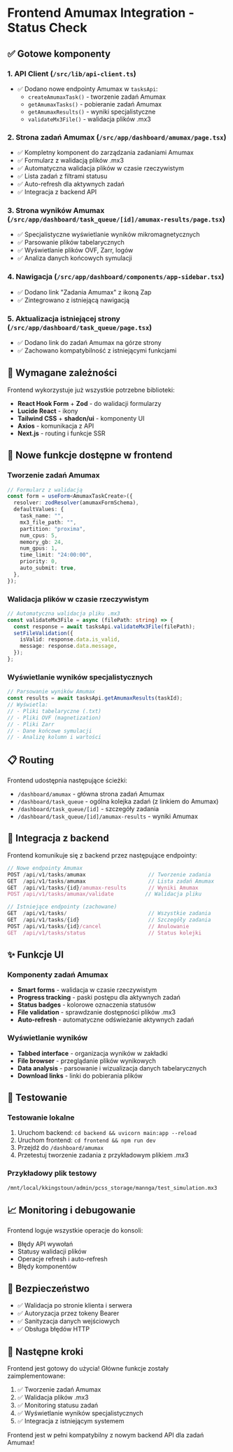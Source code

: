 # Frontend Amumax Integration - Status Check

## ✅ Gotowe komponenty

### 1. API Client (`/src/lib/api-client.ts`)
- ✅ Dodano nowe endpointy Amumax w `tasksApi`:
  - `createAmumaxTask()` - tworzenie zadań Amumax
  - `getAmumaxTasks()` - pobieranie zadań Amumax
  - `getAmumaxResults()` - wyniki specjalistyczne
  - `validateMx3File()` - walidacja plików .mx3

### 2. Strona zadań Amumax (`/src/app/dashboard/amumax/page.tsx`)
- ✅ Kompletny komponent do zarządzania zadaniami Amumax
- ✅ Formularz z walidacją plików .mx3
- ✅ Automatyczna walidacja plików w czasie rzeczywistym
- ✅ Lista zadań z filtrami statusu
- ✅ Auto-refresh dla aktywnych zadań
- ✅ Integracja z backend API

### 3. Strona wyników Amumax (`/src/app/dashboard/task_queue/[id]/amumax-results/page.tsx`)
- ✅ Specjalistyczne wyświetlanie wyników mikromagnetycznych
- ✅ Parsowanie plików tabelarycznych
- ✅ Wyświetlanie plików OVF, Zarr, logów
- ✅ Analiza danych końcowych symulacji

### 4. Nawigacja (`/src/app/dashboard/components/app-sidebar.tsx`)
- ✅ Dodano link "Zadania Amumax" z ikoną Zap
- ✅ Zintegrowano z istniejącą nawigacją

### 5. Aktualizacja istniejącej strony (`/src/app/dashboard/task_queue/page.tsx`)
- ✅ Dodano link do zadań Amumax na górze strony
- ✅ Zachowano kompatybilność z istniejącymi funkcjami

## 🔧 Wymagane zależności

Frontend wykorzystuje już wszystkie potrzebne biblioteki:
- **React Hook Form** + **Zod** - do walidacji formularzy
- **Lucide React** - ikony
- **Tailwind CSS** + **shadcn/ui** - komponenty UI
- **Axios** - komunikacja z API
- **Next.js** - routing i funkcje SSR

## 🚀 Nowe funkcje dostępne w frontend

### Tworzenie zadań Amumax
```typescript
// Formularz z walidacją
const form = useForm<AmumaxTaskCreate>({
  resolver: zodResolver(amumaxFormSchema),
  defaultValues: {
    task_name: "",
    mx3_file_path: "",
    partition: "proxima",
    num_cpus: 5,
    memory_gb: 24,
    num_gpus: 1,
    time_limit: "24:00:00",
    priority: 0,
    auto_submit: true,
  },
});
```

### Walidacja plików w czasie rzeczywistym
```typescript
// Automatyczna walidacja pliku .mx3
const validateMx3File = async (filePath: string) => {
  const response = await tasksApi.validateMx3File(filePath);
  setFileValidation({
    isValid: response.data.is_valid,
    message: response.data.message,
  });
};
```

### Wyświetlanie wyników specjalistycznych
```typescript
// Parsowanie wyników Amumax
const results = await tasksApi.getAmumaxResults(taskId);
// Wyświetla:
// - Pliki tabelaryczne (.txt)
// - Pliki OVF (magnetization)
// - Pliki Zarr
// - Dane końcowe symulacji
// - Analizę kolumn i wartości
```

## 📋 Routing

Frontend udostępnia następujące ścieżki:

- `/dashboard/amumax` - główna strona zadań Amumax
- `/dashboard/task_queue` - ogólna kolejka zadań (z linkiem do Amumax)
- `/dashboard/task_queue/[id]` - szczegóły zadania
- `/dashboard/task_queue/[id]/amumax-results` - wyniki Amumax

## 🔄 Integracja z backend

Frontend komunikuje się z backend przez następujące endpointy:

```typescript
// Nowe endpointy Amumax
POST /api/v1/tasks/amumax                    // Tworzenie zadania
GET  /api/v1/tasks/amumax                    // Lista zadań Amumax
GET  /api/v1/tasks/{id}/amumax-results       // Wyniki Amumax
POST /api/v1/tasks/amumax/validate          // Walidacja pliku

// Istniejące endpointy (zachowane)
GET  /api/v1/tasks/                          // Wszystkie zadania
GET  /api/v1/tasks/{id}                      // Szczegóły zadania
POST /api/v1/tasks/{id}/cancel               // Anulowanie
GET  /api/v1/tasks/status                    // Status kolejki
```

## ✨ Funkcje UI

### Komponenty zadań Amumax
- **Smart forms** - walidacja w czasie rzeczywistym
- **Progress tracking** - paski postępu dla aktywnych zadań
- **Status badges** - kolorowe oznaczenia statusów
- **File validation** - sprawdzanie dostępności plików .mx3
- **Auto-refresh** - automatyczne odświeżanie aktywnych zadań

### Wyświetlanie wyników
- **Tabbed interface** - organizacja wyników w zakładki
- **File browser** - przeglądanie plików wynikowych
- **Data analysis** - parsowanie i wizualizacja danych tabelarycznych
- **Download links** - linki do pobierania plików

## 🧪 Testowanie

### Testowanie lokalne
1. Uruchom backend: `cd backend && uvicorn main:app --reload`
2. Uruchom frontend: `cd frontend && npm run dev`
3. Przejdź do `/dashboard/amumax`
4. Przetestuj tworzenie zadania z przykładowym plikiem .mx3

### Przykładowy plik testowy
```
/mnt/local/kkingstoun/admin/pcss_storage/mannga/test_simulation.mx3
```

## 📈 Monitoring i debugowanie

Frontend loguje wszystkie operacje do konsoli:
- Błędy API wywołań
- Statusy walidacji plików
- Operacje refresh i auto-refresh
- Błędy komponentów

## 🔐 Bezpieczeństwo

- ✅ Walidacja po stronie klienta i serwera
- ✅ Autoryzacja przez tokeny Bearer
- ✅ Sanityzacja danych wejściowych
- ✅ Obsługa błędów HTTP

## 🎯 Następne kroki

Frontend jest gotowy do użycia! Główne funkcje zostały zaimplementowane:

1. ✅ Tworzenie zadań Amumax
2. ✅ Walidacja plików .mx3  
3. ✅ Monitoring statusu zadań
4. ✅ Wyświetlanie wyników specjalistycznych
5. ✅ Integracja z istniejącym systemem

Frontend jest w pełni kompatybilny z nowym backend API dla zadań Amumax!
